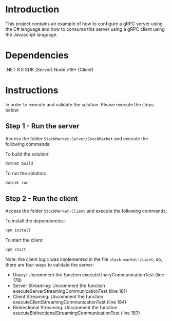# Introduction

This project contains an example of how to configure a gRPC server using the C# language and how to consume this server using a gRPC client using the Javascript language.

# Dependencies

.NET 8.0 SDK (Server)
Node v18+ (Client)

# Instructions

In order to execute and validate the solution. Please execute the steps below:

## Step 1 - Run the server

Access the folder `StockMarket-Server/StockMarket` and execute the following commands:

To build the solution:

```sh
dotnet build
```

To run the solution:

```sh
dotnet run
```

## Step 2 - Run the client

Access the folder `StockMarket-Client` and execute the following commands:

To install the dependencies:

```sh
npm install
```

To start the client:

```sh
npm start
```

Note: the client logic was implemented in the file `stock-market-client`, so, there are four ways to validate the server:

- Unary: Uncomment the function executeUnaryCommunicationTest (line 178)
- Server Streaming: Uncomment the function executeServerStreamingCommunicationTest (line 181)
- Client Streaming: Uncomment the function executeClientStreamingCommunicationTest (line 184)
- Bidirectional Streaming: Uncomment the function executeBidirectionalStreamingCommunicationTest (line 187)
